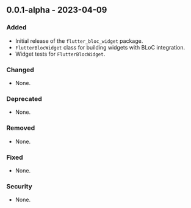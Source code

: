 ## 0.0.1-alpha - 2023-04-09

### Added

- Initial release of the `flutter_bloc_widget` package.
- `FlutterBlocWidget` class for building widgets with BLoC integration.
- Widget tests for `FlutterBlocWidget`.

### Changed

- None.

### Deprecated

- None.

### Removed

- None.

### Fixed

- None.

### Security

- None.
